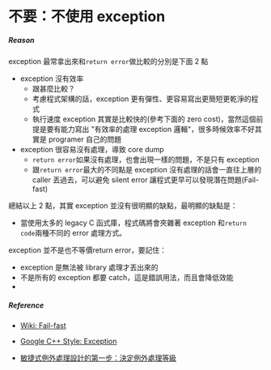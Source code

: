 # 不要：不使用 exception

##### Reason

exception 最常拿出來和`return error`做比較的分別是下面 2 點

* exception 沒有效率
  * 跟甚麼比較？
  * 考慮程式架構的話，exception 更有彈性、更容易寫出更簡短更乾淨的程式
  * 執行速度 exception 其實是比較快的\(參考下面的 zero cost\)，當然這個前提是要有能力寫出 "有效率的處理 exception 邏輯"，很多時候效率不好其實是 programer 自己的問題
* exception 很容易沒有處理，導致 core dump
  * `return error`如果沒有處理，也會出現一樣的問題，不是只有 exception
  * 跟`return error`最大的不同點是 exception 沒有處理的話會一直往上層的 caller 丟過去，可以避免 silent error 讓程式更早可以發現潛在問題\(Fail-fast\)

總結以上 2 點，其實 exception 並沒有很明顯的缺點，最明顯的缺點是：

* 當使用太多的 legacy C 函式庫，程式碼將會夾雜著 exception 和`return code`兩種不同的 error 處理方式。

exception 並不是也不等價return error，要記住：

* exception 是無法被 library 處理才丟出來的
* 不是所有的 exception 都要 catch，這是錯誤用法，而且會降低效能
* 
##### Reference

* [Wiki: Fail-fast](https://en.wikipedia.org/wiki/Fail-fast)

* [Google C++ Style: Exception](https://google.github.io/styleguide/cppguide.html#Exceptions)

* [敏捷式例外處理設計的第一步：決定例外處理等級](http://teddy-chen-tw.blogspot.tw/2010/03/blog-post_13.html)



